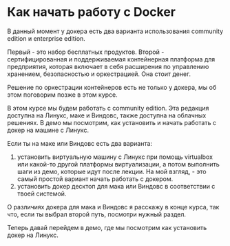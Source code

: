 # Как начать работу с Docker

В данный момент у докера есть два варианта использования community edition и enterprise edition.

Первый - это набор бесплатных продуктов. Второй - сертифицированная и поддерживаемая контейнерная платформа для
предприятия, которая включает в себя расширения по управлению хранением, безопасностью и оркестрацией. Она стоит денег.

Решение по оркестрации контейнеров есть не только у докера, мы об этом поговорим позже в этом курсе.

В этом курсе мы будем работать с community edition. Эта редакция доступна на Линукс, маке и Виндовс, также доступна на
облачных решениях. В демо мы посмотрим, как установить и начать работать с докер на машине с Линукс.

Если ты на маке или Виндовс есть два варианта:

1. установить виртуальную машину с Линукс при помощь virtualbox или какой-то другой платформы виртуализации, а потом
   выполнить шаги из демо, которые идут после лекции. На мой взгляд, - это самый простой вариант начать работать с
   докером.
2. установить докер десктоп для мака или Виндовс в соответствии с твоей системой.

О различиях докера для мака и Виндовс я расскажу в конце курса, так что, если ты выбрал второй путь, посмотри нужный
раздел.

Теперь давай перейдем в демо, где мы посмотрим как установить докер на Линукс.

